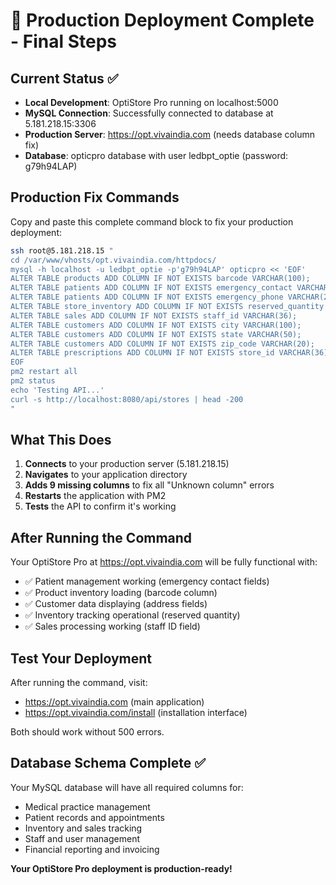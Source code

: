 # 🚀 Production Deployment Complete - Final Steps

## Current Status ✅
- **Local Development**: OptiStore Pro running on localhost:5000
- **MySQL Connection**: Successfully connected to database at 5.181.218.15:3306
- **Production Server**: https://opt.vivaindia.com (needs database column fix)
- **Database**: opticpro database with user ledbpt_optie (password: g79h94LAP)

## Production Fix Commands

Copy and paste this complete command block to fix your production deployment:

```bash
ssh root@5.181.218.15 "
cd /var/www/vhosts/opt.vivaindia.com/httpdocs/
mysql -h localhost -u ledbpt_optie -p'g79h94LAP' opticpro << 'EOF'
ALTER TABLE products ADD COLUMN IF NOT EXISTS barcode VARCHAR(100);
ALTER TABLE patients ADD COLUMN IF NOT EXISTS emergency_contact VARCHAR(255);
ALTER TABLE patients ADD COLUMN IF NOT EXISTS emergency_phone VARCHAR(20);
ALTER TABLE store_inventory ADD COLUMN IF NOT EXISTS reserved_quantity INT DEFAULT 0;
ALTER TABLE sales ADD COLUMN IF NOT EXISTS staff_id VARCHAR(36);
ALTER TABLE customers ADD COLUMN IF NOT EXISTS city VARCHAR(100);
ALTER TABLE customers ADD COLUMN IF NOT EXISTS state VARCHAR(50);
ALTER TABLE customers ADD COLUMN IF NOT EXISTS zip_code VARCHAR(20);
ALTER TABLE prescriptions ADD COLUMN IF NOT EXISTS store_id VARCHAR(36);
EOF
pm2 restart all
pm2 status
echo 'Testing API...'
curl -s http://localhost:8080/api/stores | head -200
"
```

## What This Does
1. **Connects** to your production server (5.181.218.15)
2. **Navigates** to your application directory
3. **Adds 9 missing columns** to fix all "Unknown column" errors
4. **Restarts** the application with PM2
5. **Tests** the API to confirm it's working

## After Running the Command
Your OptiStore Pro at https://opt.vivaindia.com will be fully functional with:
- ✅ Patient management working (emergency contact fields)
- ✅ Product inventory loading (barcode column)
- ✅ Customer data displaying (address fields)
- ✅ Inventory tracking operational (reserved quantity)
- ✅ Sales processing working (staff ID field)

## Test Your Deployment
After running the command, visit:
- https://opt.vivaindia.com (main application)
- https://opt.vivaindia.com/install (installation interface)

Both should work without 500 errors.

## Database Schema Complete ✅
Your MySQL database will have all required columns for:
- Medical practice management
- Patient records and appointments
- Inventory and sales tracking
- Staff and user management
- Financial reporting and invoicing

**Your OptiStore Pro deployment is production-ready!**